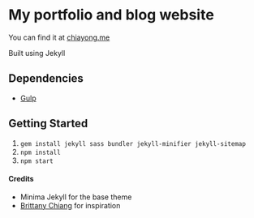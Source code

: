 # My portfolio and blog website

You can find it at [chiayong.me](ExtremelySunnyYK.github.io)

Built using Jekyll

## Dependencies

- [Gulp](https://gulpjs.com/)

## Getting Started

1.  `gem install jekyll sass bundler jekyll-minifier jekyll-sitemap`
1.  `npm install`
1.  `npm start`

#### Credits

- Minima Jekyll for the base theme
- [Brittany Chiang](http://brittanychiang.com/) for inspiration
